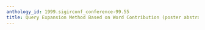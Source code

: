 ```yaml
---
anthology_id: 1999.sigirconf_conference-99.55
title: Query Expansion Method Based on Word Contribution (poster abstract)
---
```


